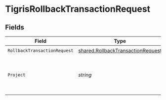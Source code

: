 # TigrisRollbackTransactionRequest


## Fields

| Field                                                                                         | Type                                                                                          | Required                                                                                      | Description                                                                                   |
| --------------------------------------------------------------------------------------------- | --------------------------------------------------------------------------------------------- | --------------------------------------------------------------------------------------------- | --------------------------------------------------------------------------------------------- |
| `RollbackTransactionRequest`                                                                  | [shared.RollbackTransactionRequest](../../../pkg/models/shared/rollbacktransactionrequest.md) | :heavy_check_mark:                                                                            | N/A                                                                                           |
| `Project`                                                                                     | *string*                                                                                      | :heavy_check_mark:                                                                            | Project name whose DB this transaction belongs to.                                            |
